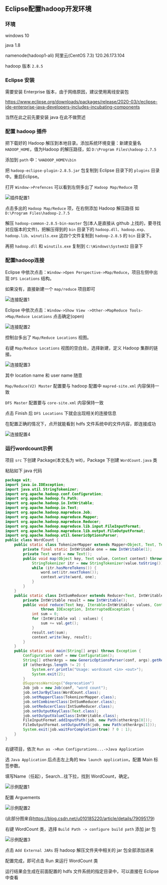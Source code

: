 ## Eclipse配置hadoop开发环境

### 环境

windows 10

java 1.8

namenode(hadoop1-ali) 阿里云(CentOS 7.3) 120.26.173.104

hadoop 版本 `2.8.5`

### Eclipse 安装

需要安装 Enterprise 版本，由于网络原因，建议使用离线安装包

<https://www.eclipse.org/downloads/packages/release/2020-03/r/eclipse-ide-enterprise-java-developers-includes-incubating-components>

当然在此之前先要安装 java 在此不做赘述

### 配置 hadoop 插件

把下载好的 Hadoop 解压到本地目录。添加系统环境变量：新建变量名 `HADOOP_HOME`，值为Hadoop 的解压路径，如 `D:\Program Files\hadoop-2.7.5`

添加到 `path` 中：`%HADOOP_HOME%\bin`

把 `hadoop-eclipse-plugin-2.8.5.jar` 包复制到 Eclipse 目录下的 `plugins` 目录中。重启Eclipse。

打开 `Window->Prefences` 可以看到左侧多出了 `Hadoop Map/Reduce` 项

![插件配置1](/img/post/2020052201.jpg)

点击多出的 `Hadoop Map/Reduce` 项，在右侧添加 Hadoop 解压路径 如 `D:\Program Files\hadoop-2.7.5`

解压 `hadoop-common-2.8.5-bin-master` 包(本人是直接从 github 上找的，要寻找对应版本的文件)，把解压得到的 `bin` 目录下的 `hadoop.dll、hadoop.exp、hadoop.lib、winutils.exe` 这四个文件复制到 `hadoop-2.8.5` 的 `bin` 目录下。

再把 `hadoop.dll` 和 `winutils.exe` 复制到 `C:\Windows\System32` 目录下

### 配置hadoop连接

Eclipse 中依次点击：`Window->Open Perspective->Map/Reduce`，项目左侧中出现 `DFS Locations` 结构。

如果没有，直接新建一个 `map/reduce` 项目即可

![连接配置1](/img/post/2020052202.jpg)

Eclipse 中依次点击：`Window->Show View ->Other->MapReduce Tools->Map/Reduce Locations` 点击确定(open)

![连接配置2](/img/post/2020052203.jpg)

控制台多出了 `Map/Reduce Locations` 视图。

右键 `Map/Reduce Locations` 视图的空白处，选择新建，定义 Hadoop 集群的链接。

![连接配置3](/img/post/2020052204.jpg)

其中 location name 和 user name 随意

`Map/Reduce(V2) Master` 配置要与 hadoop 配置中 `mapred-site.xml` 内容保持一致

`DFS Master` 配置要与 `core-site.xml` 内容保持一致

点击 Finish 后 `DFS Locations` 下就会出现相关的连接信息

在配置正确的情况下，点开就能看到 hdfs 文件系统中的文件内容，即连接成功

![连接配置4](/img/post/2020052205.jpg)

### 运行wordcount示例

项目 `src` 下创建 Package(本文名为 wit)，Package 下创建 `WordCount.java` 类

粘贴如下 java 代码

```java
package wit;
import java.io.IOException;
import java.util.StringTokenizer;
import org.apache.hadoop.conf.Configuration;
import org.apache.hadoop.fs.Path;
import org.apache.hadoop.io.IntWritable;
import org.apache.hadoop.io.Text;
import org.apache.hadoop.mapreduce.Job;
import org.apache.hadoop.mapreduce.Mapper;
import org.apache.hadoop.mapreduce.Reducer;
import org.apache.hadoop.mapreduce.lib.input.FileInputFormat;
import org.apache.hadoop.mapreduce.lib.output.FileOutputFormat;
import org.apache.hadoop.util.GenericOptionsParser; 
public class WordCount {
    public static class TokenizerMapper extends Mapper<Object, Text, Text, IntWritable> {
        private final static IntWritable one = new IntWritable(1);
        private Text word = new Text();
        public void map(Object key, Text value, Context context) throws IOException, InterruptedException {
            StringTokenizer itr = new StringTokenizer(value.toString());
            while (itr.hasMoreTokens()) {
                word.set(itr.nextToken());
                context.write(word, one);
            }
        }
    }
    public static class IntSumReducer extends Reducer<Text, IntWritable, Text, IntWritable> {
        private IntWritable result = new IntWritable();
        public void reduce(Text key, Iterable<IntWritable> values, Context context)
                throws IOException, InterruptedException {
            int sum = 0;
            for (IntWritable val : values) {
                sum += val.get();
            }
            result.set(sum);
            context.write(key, result);
        }
    }
    public static void main(String[] args) throws Exception {
        Configuration conf = new Configuration();
        String[] otherArgs = new GenericOptionsParser(conf, args).getRemainingArgs();
        if (otherArgs.length != 2) {
            System.err.println("Usage: wordcount <in> <out>");
            System.exit(2);
        }
        @SuppressWarnings("deprecation")
        Job job = new Job(conf, "word count");
        job.setJarByClass(WordCount.class);
        job.setMapperClass(TokenizerMapper.class);
        job.setCombinerClass(IntSumReducer.class);
        job.setReducerClass(IntSumReducer.class);
        job.setOutputKeyClass(Text.class);
        job.setOutputValueClass(IntWritable.class);
        FileInputFormat.addInputPath(job, new Path(otherArgs[0]));
        FileOutputFormat.setOutputPath(job, new Path(otherArgs[1]));
        System.exit(job.waitForCompletion(true) ? 0 : 1);
    }
}
```

右键项目，依次 `Run as ->Run Configurations...->Java Application`

选 `Java Application` 后点击左上角的 `New launch application`，配置 Main 标签参数。

填写Name（任起），Search...往下拉，找到 WordCount，确定。

![示例配置1](/img/post/2020052206.png)

配置 Arguements

![示例配置2](/img/post/2020052207.png)

(此部分图来自<https://blog.csdn.net/u010185220/article/details/79095179>)

右键 WordCount 类，选择 `Build Path -> configure build path` 添加 jar 包

![示例配置3](/img/post/2020052208.jpg)

点击 `Add External JARs` 将 hadoop 解压文件夹中相关的 jar 包全部添加进来

配置完成，即可点击 Run 来运行 WordCount 类

运行结果会生成在前面配置的 hdfs 文件系统的指定目录中，可以直接在 Eclipse 中查看
